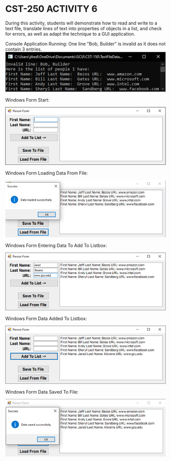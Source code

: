 # CST-250 ACTIVITY 6

During this activity, students will demonstrate how to read and write to a text file, translate lines of text into properties of objects in a list, and check for errors, as well as adapt the technique to a GUI application.

Console Application Running: One line "Bob, Builder" is invalid as it does not contain 3 entries.
![alt text](https://github.com/JLAGCU/CST-250-ACTIVITY-6/blob/main/Images/Console%20App%201.png?raw=true)


Windows Form Start:

![alt text](https://github.com/JLAGCU/CST-250-ACTIVITY-6/blob/main/Images/Windows%20Form%201.png?raw=true)


Windows Form Loading Data From File:

![alt text](https://github.com/JLAGCU/CST-250-ACTIVITY-6/blob/main/Images/Windows%20Form%202.png?raw=true)


Windows Form Entering Data To Add To Listbox:

![alt text](https://github.com/JLAGCU/CST-250-ACTIVITY-6/blob/main/Images/Windows%20Form%203.png?raw=true)


Windows Form Data Added To Listbox:

![alt text](https://github.com/JLAGCU/CST-250-ACTIVITY-6/blob/main/Images/Windows%20Form%204.png?raw=true)


Windows Form Data Saved To File:

![alt text](https://github.com/JLAGCU/CST-250-ACTIVITY-6/blob/main/Images/Windows%20Form%205.png?raw=true)